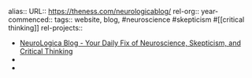 alias::
URL:: https://theness.com/neurologicablog/
rel-org::
year-commenced::
tags:: website, blog, #neuroscience #skepticism #[[critical thinking]]
rel-projects::

- [NeuroLogica Blog - Your Daily Fix of Neuroscience, Skepticism, and Critical Thinking](https://theness.com/neurologicablog/)
-
-
